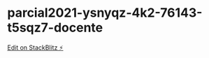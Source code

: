 # parcial2021-ysnyqz-4k2-76143-t5sqz7-docente

[Edit on StackBlitz ⚡️](https://stackblitz.com/edit/parcial2021-ysnyqz-4k2-76143-t5sqz7-docente)